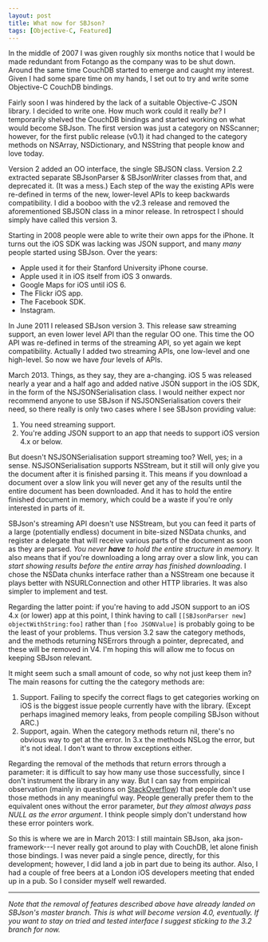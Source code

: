 ```yaml
---
layout: post
title: What now for SBJson?
tags: [Objective-C, Featured]
---
```


In the middle of 2007 I was given roughly six months notice that I would be made redundant
from Fotango as the company was to be shut down. Around the same time CouchDB started to
emerge and caught my interest. Given I had some spare time on my hands, I set out to try
and write some Objective-C CouchDB bindings.

Fairly soon I was hindered by the lack of a suitable Objective-C JSON library. I decided
to write one. How much work could it really *be*? I temporarily shelved the CouchDB
bindings and started working on what would become SBJson. The first version was just a
category on NSScanner; however, for the first public release (v0.1) it had changed to the
category methods on NSArray, NSDictionary, and NSString that people know and love today.

Version 2 added an OO interface, the single SBJSON class. Version 2.2 extracted separate
SBJsonParser & SBJsonWriter classes from that, and deprecated it. (It was a mess.) Each
step of the way the existing APIs were re-defined in terms of the new, lower-level APIs to
keep backwards compatibility. I did a booboo with the v2.3 release and removed the
aforementioned SBJSON class in a minor release. In retrospect I should simply have called
this version 3.

Starting in 2008 people were able to write their own apps for the iPhone. It turns out the
iOS SDK was lacking was JSON support, and many *many* people started using SBJson. Over
the years:

* Apple used it for their Stanford University iPhone course.
* Apple used it in iOS itself from iOS 3 onwards.
* Google Maps for iOS until iOS 6.
* The Flickr iOS app.
* The Facebook SDK.
* Instagram.

In June 2011 I released SBJson version 3. This release saw streaming support, an even
lower level API than the regular OO one. This time the OO API was re-defined in terms of
the streaming API, so yet again we kept compatibility. Actually I added two streaming
APIs, one low-level and one high-level. So now we have *four* levels of APIs.

March 2013. Things, as they say, they are a-changing. iOS 5 was released nearly a year and
a half ago and added native JSON support in the iOS SDK, in the form of the
NSJSONSerialisation class. I would neither expect nor recommend anyone to use SBJson if
NSJSONSerialisation covers their need, so there really is only two cases where I see
SBJson providing value:

1. You need streaming support.
2. You're adding JSON support to an app that needs to support iOS version 4.x or below.

But doesn't NSJSONSerialisation support streaming too? Well, yes; in a sense.
NSJSONSerialisation supports NSStream, but it still will only give you the document after
it is finished parsing it. This means if you download a document over a slow link you will
never get any of the results until the entire document has been downloaded. And it has to
hold the entire finished document in memory, which could be a waste if you're only
interested in parts of it.

SBJson's streaming API doesn't use NSStream, but you can feed it parts of a large
(potentially endless) document in bite-sized NSData chunks, and register a delegate that
will receive various parts of the document as soon as they are parsed. *You never **have**
to hold the entire structure in memory.* It also means that if you're downloading a long
array over a slow link, you can *start showing results before the entire array has
finished downloading*. I chose the NSData chunks interface rather than a NSStream one
because it plays better with NSURLConnection and other HTTP libraries. It was also simpler
to implement and test.

Regarding the latter point: if you're having to add JSON support to an iOS 4.x (or lower)
app at this point, I think having to call `[[SBJsonParser new] objectWithString:foo]`
rather than `[foo JSONValue]` is probably going to be the least of your problems. Thus
version 3.2 saw the category methods, and the methods returning NSErrors through a
pointer, deprecated, and these will be removed in V4. I'm hoping this will allow me to
focus on keeping SBJson relevant.

It might seem such a small amount of code, so why not just keep them in? The main reasons
for cutting the the category methods are:

1. Support. Failing to specify the correct flags to get categories working on iOS is the
biggest issue people currently have with the library. (Except perhaps imagined memory
leaks, from people compiling SBJson without ARC.)
2. Support, again. When the category methods return nil, there's no obvious way to get at
the error. In 3.x the methods NSLog the error, but it's not ideal. I don't want to throw
exceptions either.

Regarding the removal of the methods that return errors through a parameter: it is
difficult to say how many use those successfully, since I don't instrument the library in
any way. But I can say from empirical observation (mainly in questions on
[StackOverflow](http://stackoverflow.com)) that people don't use those methods in any
meaningful way. People generally prefer them to the equivalent ones without the error
parameter, *but they almost always pass NULL as the error argument*. I think people simply
don't understand how these error pointers work.

So this is where we are in March 2013: I still maintain SBJson, aka json-framework---I
never really got around to play with CouchDB, let alone finish those bindings. I was never
paid a single pence, directly, for this development; however, I did land a job in part due
to being its author. Also, I had a couple of free beers at a London iOS developers meeting
that ended up in a pub. So I consider myself well rewarded.

---

*Note that the removal of features described above have already landed on SBJson's master
branch. This is what will become version 4.0, eventually. If you want to stay on tried and
tested interface I suggest sticking to the 3.2 branch for now.*

